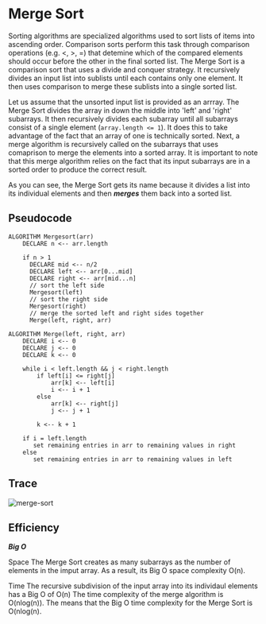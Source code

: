 # Merge Sort

Sorting algorithms are specialized algorithms used to sort lists of items into ascending order. Comparison sorts perform this task through comparison operations (e.g. <, >, =) that detemine which of the compared elements should occur before the other in the final sorted list. The Merge Sort is a comparison sort that uses a divide and conquer strategy. It recursively divides an input list into sublists until each contains only one element. It then uses comparison to merge these sublists into a single sorted list.

Let us assume that the unsorted input list is provided as an arrray. The Merge Sort divides the array in down the middle into 'left' and 'right' subarrays. It then recursively divides each subarray until all subarrays consist of a single element (`array.length <= 1`). It does this to take advantage of the fact that an array of one is technically sorted. Next, a merge algorithm is recursively called on the subarrays that uses comaprison to merge the elements into a sorted array. It is important to note that this merge algorithm relies on the fact that its input subarrays are in a sorted order to produce the correct result.

As you can see, the Merge Sort gets its name because it divides a list into its individual elements and then **_merges_** them back into a sorted list.

## Pseudocode

```plaintext
ALGORITHM Mergesort(arr)
    DECLARE n <-- arr.length

    if n > 1
      DECLARE mid <-- n/2
      DECLARE left <-- arr[0...mid]
      DECLARE right <-- arr[mid...n]
      // sort the left side
      Mergesort(left)
      // sort the right side
      Mergesort(right)
      // merge the sorted left and right sides together
      Merge(left, right, arr)

ALGORITHM Merge(left, right, arr)
    DECLARE i <-- 0
    DECLARE j <-- 0
    DECLARE k <-- 0

    while i < left.length && j < right.length
        if left[i] <= right[j]
            arr[k] <-- left[i]
            i <-- i + 1
        else
            arr[k] <-- right[j]
            j <-- j + 1

        k <-- k + 1

    if i = left.length
       set remaining entries in arr to remaining values in right
    else
       set remaining entries in arr to remaining values in left
```

## Trace

![merge-sort](./merge-sort.png)

## Efficiency

**_Big O_**

Space
The Merge Sort creates as many subarrays as the number of elements in the imput array. As a result, its Big O space complexity O(n).

Time
The recursive subdivision of the input array into its individaul elements has a Big O of O(n) The time complexity of the merge algorithm is O(nlog(n)). The means that the Big O time complexity for the Merge Sort is O(nlog(n).
